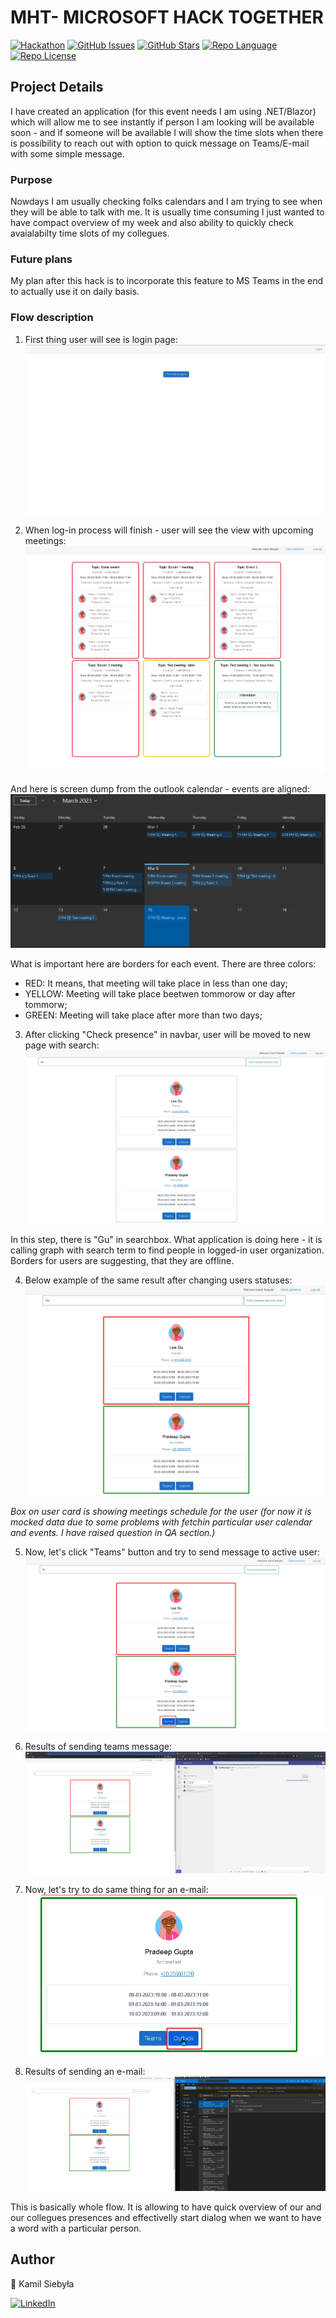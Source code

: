 # MHT- MICROSOFT HACK TOGETHER

[![Hackathon][badge_hackathon]][link_hackathon]
[![GitHub Issues][badge_issues]][link_issues]
[![GitHub Stars][badge_repo_stars]][link_repo]
[![Repo Language][badge_language]][link_repo]
[![Repo License][badge_license]][link_repo]

## Project Details

I have created an application (for this event needs I am using .NET/Blazor) which will allow me to see instantly if person I am looking will be available soon - and if someone will be available I will show the time slots when there is possibility to reach out with option to quick message on Teams/E-mail with some simple message.

### Purpose
Nowdays I am usually checking folks calendars and I am trying to see when they will be able to talk with me. It is usually time consuming I just wanted to have compact overview of my week and also ability to quickly check avaialabilty time slots of my collegues.

### Future plans
My plan after this hack is to incorporate this feature to MS Teams in the end to actually use it on daily basis. 

### Flow description

1. First thing user will see is login page: 
![alt text](https://github.com/KamilSiebyla/MHT/blob/fa5b1db52f9fddc3fe390ffe62646caf5a6f39fc/MHT/wwwroot/flow_images/og_in_page.png?raw=true)

2. When log-in process will finish - user will see the view with upcoming meetings:
![alt text](https://github.com/KamilSiebyla/MHT/blob/11896ce7b10aa4d8cfbcfddb09a6a5f2c0c956d7/MHT/wwwroot/flow_images/3_incoming_events_in_app.png?raw=true)

And here is screen dump from the outlook calendar - events are aligned: 
![alt text](https://github.com/KamilSiebyla/MHT/blob/11896ce7b10aa4d8cfbcfddb09a6a5f2c0c956d7/MHT/wwwroot/flow_images/2_calendar_outllok_after_login_page.png?raw=true)

What is important here are borders for each event. There are three colors: 
- RED: It means, that meeting will take place in less than one day; 
- YELLOW: Meeting will take place beetwen tommorow or day after tommorw;
- GREEN: Meeting will take place after more than two days;

3. After clicking "Check presence" in navbar, user will be moved to new page with search:
![alt text](https://github.com/KamilSiebyla/MHT/blob/11896ce7b10aa4d8cfbcfddb09a6a5f2c0c956d7/MHT/wwwroot/flow_images/5_search_coworkers_result.png?raw=true)

In this step, there is "Gu" in searchbox. What application is doing here - it is calling graph with search term to find people in logged-in user organization. Borders for users are suggesting, that they are offline. 

4. Below example of the same result after changing users statuses:
![alt text](https://github.com/KamilSiebyla/MHT/blob/11896ce7b10aa4d8cfbcfddb09a6a5f2c0c956d7/MHT/wwwroot/flow_images/6_status_show_for_search_coworker.png?raw=true)

*Box on user card is showing meetings schedule for the user (for now it is mocked data due to some problems with fetchin particular user calendar and events. I have raised question in QA section.)*

5. Now, let's click "Teams" button and try to send message to active user: 
![alt text](https://github.com/KamilSiebyla/MHT/blob/11896ce7b10aa4d8cfbcfddb09a6a5f2c0c956d7/MHT/wwwroot/flow_images/7_send_teams_message_click.png?raw=true)

6. Results of sending teams message:
![alt text](https://github.com/KamilSiebyla/MHT/blob/11896ce7b10aa4d8cfbcfddb09a6a5f2c0c956d7/MHT/wwwroot/flow_images/9_success_message_to_pradeep.png?raw=true)

7. Now, let's try to do same thing for an e-mail:
![alt text](https://github.com/KamilSiebyla/MHT/blob/11896ce7b10aa4d8cfbcfddb09a6a5f2c0c956d7/MHT/wwwroot/flow_images/8_send_outllok_message.png?raw=true)

8. Results of sending an e-mail:
![alt text](https://github.com/KamilSiebyla/MHT/blob/11896ce7b10aa4d8cfbcfddb09a6a5f2c0c956d7/MHT/wwwroot/flow_images/10_success_mail_to_pradeep.png?raw=true)

This is basically whole flow. It is allowing to have quick overview of our and our collegues presences and effectivelly start dialog when we want to have a word with a particular person. 

## Author

👤 Kamil Siebyła

[![LinkedIn][badge_linkedin]][link_linkedin]

[badge_hackathon]: https://img.shields.io/badge/Microsoft%20-Hack--Together-orange?style=for-the-badge&logo=microsoft
[link_hackathon]: https://github.com/microsoft/hack-together
[link_linkedin]: https://www.linkedin.com/in/kamilsiebyla
[badge_linkedin]: https://img.shields.io/badge/LinkedIn-KamilSiebyła-blue?style=for-the-badge&logo=linkedin
[badge_language]: https://img.shields.io/badge/language-C%23-blue?style=for-the-badge
[badge_license]: https://img.shields.io/github/license/KamilSiebyla/MHT?style=for-the-badge
[badge_issues]: https://img.shields.io/github/issues/KamilSiebyla/MHT?style=for-the-badge
[badge_repo_stars]: https://img.shields.io/github/stars/KamilSiebyla/MHT?logo=github&style=for-the-badge
[link_issues]: https://github.com/KamilSiebyla/MHT/issues
[link_repo]: https://github.com/KamilSiebyla/MHT
[link_actions]: https://github.com/KamilSiebyla/MHT
